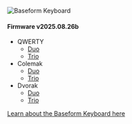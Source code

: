 ![Baseform Keyboard](https://posture.works/cdn-cgi/image/width=2048,height=1365,fit=crop,quality=80,format=auto,onerror=redirect,metadata=none/wp-content/uploads/2025/08/Cover-Creative-2.jpg)

<!-- FIRMWARE-LINKS:START - Do not edit below, this section is managed by CI -->
#### Firmware v2025.08.26b
- QWERTY
  - [Duo](https://github.com/strangekbd66/baseform/releases/download/v2025.08.26b/qwerty_duo-v2025.08.26b.zip)
  - [Trio](https://github.com/strangekbd66/baseform/releases/download/v2025.08.26b/qwerty_trio-v2025.08.26b.zip)
- Colemak
  - [Duo](https://github.com/strangekbd66/baseform/releases/download/v2025.08.26b/colemak_duo-v2025.08.26b.zip)
  - [Trio](https://github.com/strangekbd66/baseform/releases/download/v2025.08.26b/colemak_trio-v2025.08.26b.zip)
- Dvorak
  - [Duo](https://github.com/strangekbd66/baseform/releases/download/v2025.08.26b/dvorak_duo-v2025.08.26b.zip)
  - [Trio](https://github.com/strangekbd66/baseform/releases/download/v2025.08.26b/dvorak_trio-v2025.08.26b.zip)

<!-- FIRMWARE-LINKS:END -->



[Learn about the Baseform Keyboard here](https://posture.works/baseform/)

